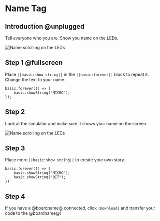 # Name Tag

## Introduction @unplugged

Tell everyone who you are. Show you name on the LEDs.

![Name scrolling on the LEDs](/static/mb/projects/name-tag/name-tag.gif)

## Step 1 @fullscreen

Place ``||basic:show string||`` in the ``||basic:forever||`` block to repeat it. Change the text to your name.

```blocks
basic.forever(() => {
    basic.showString("MICRO");
});
```

## Step 2

Look at the simulator and make sure it shows your name on the screen.

![Name scrolling on the LEDs](/static/mb/projects/name-tag/name-tag.gif)

## Step 3

Place more ``||basic:show string||`` to create your own story.

```blocks
basic.forever(() => {
    basic.showString("MICRO");
    basic.showString("BIT");
})
```

## Step 4

If you have a @boardname@ connected, click ``|Download|`` and transfer your code to the @boardname@!
